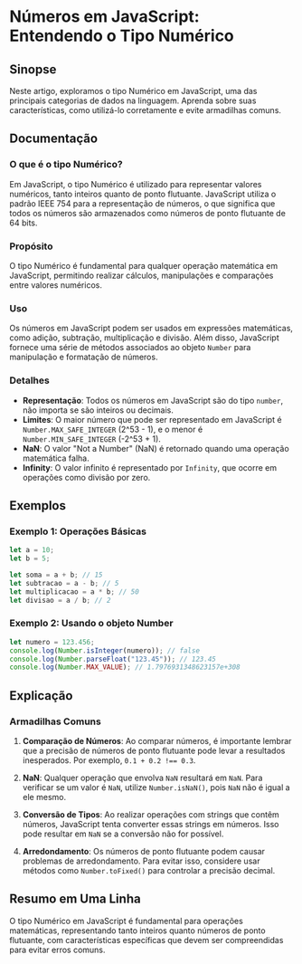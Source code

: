 <!--
Meta Description: # Números em JavaScript: Entendendo o Tipo Numérico ## Sinopse Neste artigo, exploramos o tipo Numérico em JavaScript, uma das principais categorias d...
Meta Keywords: números, javascript, number, que, para
-->

# Números em JavaScript: Entendendo o Tipo Numérico

## Sinopse
Neste artigo, exploramos o tipo Numérico em JavaScript, uma das principais categorias de dados na linguagem. Aprenda sobre suas características, como utilizá-lo corretamente e evite armadilhas comuns.

## Documentação
### O que é o tipo Numérico?
Em JavaScript, o tipo Numérico é utilizado para representar valores numéricos, tanto inteiros quanto de ponto flutuante. JavaScript utiliza o padrão IEEE 754 para a representação de números, o que significa que todos os números são armazenados como números de ponto flutuante de 64 bits.

### Propósito
O tipo Numérico é fundamental para qualquer operação matemática em JavaScript, permitindo realizar cálculos, manipulações e comparações entre valores numéricos.

### Uso
Os números em JavaScript podem ser usados em expressões matemáticas, como adição, subtração, multiplicação e divisão. Além disso, JavaScript fornece uma série de métodos associados ao objeto `Number` para manipulação e formatação de números.

### Detalhes
- **Representação**: Todos os números em JavaScript são do tipo `number`, não importa se são inteiros ou decimais.
- **Limites**: O maior número que pode ser representado em JavaScript é `Number.MAX_SAFE_INTEGER` (2^53 - 1), e o menor é `Number.MIN_SAFE_INTEGER` (-2^53 + 1).
- **NaN**: O valor "Not a Number" (NaN) é retornado quando uma operação matemática falha.
- **Infinity**: O valor infinito é representado por `Infinity`, que ocorre em operações como divisão por zero.

## Exemplos

### Exemplo 1: Operações Básicas
```javascript
let a = 10;
let b = 5;

let soma = a + b; // 15
let subtracao = a - b; // 5
let multiplicacao = a * b; // 50
let divisao = a / b; // 2
```

### Exemplo 2: Usando o objeto Number
```javascript
let numero = 123.456;
console.log(Number.isInteger(numero)); // false
console.log(Number.parseFloat("123.45")); // 123.45
console.log(Number.MAX_VALUE); // 1.7976931348623157e+308
```

## Explicação
### Armadilhas Comuns
1. **Comparação de Números**: Ao comparar números, é importante lembrar que a precisão de números de ponto flutuante pode levar a resultados inesperados. Por exemplo, `0.1 + 0.2 !== 0.3`.
   
2. **NaN**: Qualquer operação que envolva `NaN` resultará em `NaN`. Para verificar se um valor é `NaN`, utilize `Number.isNaN()`, pois `NaN` não é igual a ele mesmo.

3. **Conversão de Tipos**: Ao realizar operações com strings que contêm números, JavaScript tenta converter essas strings em números. Isso pode resultar em `NaN` se a conversão não for possível.

4. **Arredondamento**: Os números de ponto flutuante podem causar problemas de arredondamento. Para evitar isso, considere usar métodos como `Number.toFixed()` para controlar a precisão decimal.

## Resumo em Uma Linha
O tipo Numérico em JavaScript é fundamental para operações matemáticas, representando tanto inteiros quanto números de ponto flutuante, com características específicas que devem ser compreendidas para evitar erros comuns.